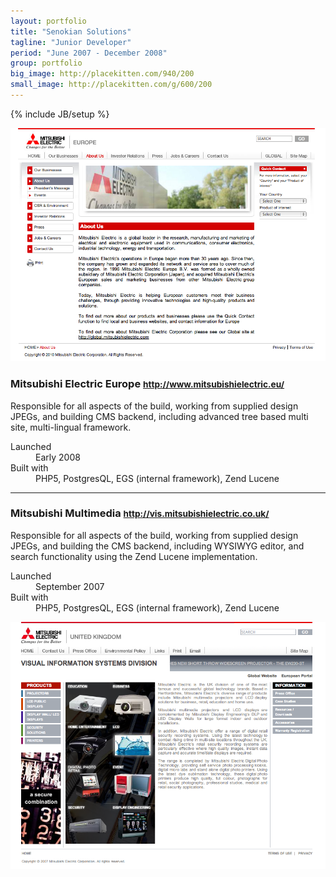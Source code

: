 ```yaml
---
layout: portfolio
title: "Senokian Solutions"
tagline: "Junior Developer"
period: "June 2007 - December 2008"
group: portfolio
big_image: http://placekitten.com/940/200
small_image: http://placekitten.com/g/600/200
---
```

{% include JB/setup %}

<div class="row-fluid portfolio-row">
  <div class="span4">
    <img src="/assets/images/portfolio/senokian/mitsubishi.png" >
  </div>
  <div class="span8">
    <h3>Mitsubishi Electric Europe <small><a href="http://www.mitsubishielectric.eu/">http://www.mitsubishielectric.eu/</a></small></h3>
    <p>Responsible for all aspects of the build, working from supplied design JPEGs, and building CMS backend, including advanced tree based multi site, multi-lingual framework.</p>
    <dl>
      <dt>Launched</dt><dd>Early 2008</dd>
      <dt>Built with</dt><dd>PHP5, PostgresQL, EGS (internal framework), Zend Lucene</dd>
    </dl>
  </div>
</div>

<hr>

<div class="row-fluid portfolio-row">
  <div class="span8">
    <h3>Mitsubishi Multimedia <small><a href="http://vis.mitsubishielectric.co.uk/">http://vis.mitsubishielectric.co.uk/</a></small></h3>
    <p>Responsible for all aspects of the build, working from supplied design JPEGs, and building the CMS backend, including WYSIWYG editor, and search functionality using the Zend Lucene implementation.</p>
    <dl>
      <dt>Launched</dt><dd>September 2007</dd>
      <dt>Built with</dt><dd>PHP5, PostgresQL, EGS (internal framework), Zend Lucene</dd>
    </dl>
  </div>
  <div class="span4">
    <img src="/assets/images/portfolio/senokian/vis-mitsubishi.png" >
  </div>
</div>